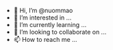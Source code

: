 - 👋 Hi, I’m @nuommao
- 👀 I’m interested in ...
- 🌱 I’m currently learning ...
- 💞️ I’m looking to collaborate on ...
- 📫 How to reach me ...

<!---
nuommao/nuommao is a ✨ special ✨ repository because its `README.md` (this file) appears on your GitHub profile.
You can click the Preview link to take a look at your changes.
--->
